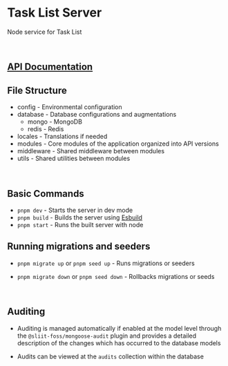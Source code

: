 # Task List Server

Node service for Task List

</br>

## [API Documentation](https://documenter.getpostman.com/view/32343835/2sAYkKGcHH)

## File Structure

- config - Environmental configuration
- database - Database configurations and augmentations
  - mongo - MongoDB
  - redis - Redis
- locales - Translations if needed
- modules - Core modules of the application organized into API versions
- middleware - Shared middleware between modules
- utils - Shared utilities between modules

</br>

## Basic Commands

- `pnpm dev` - Starts the server in dev mode
- `pnpm build` - Builds the server using [Esbuild](https://esbuild.github.io)
- `pnpm start` - Runs the built server with node

## Running migrations and seeders

- `pnpm migrate up` or `pnpm seed up` - Runs migrations or seeders

- `pnpm migrate down` or `pnpm seed down` - Rollbacks migrations or seeds

</br>

## Auditing

- Auditing is managed automatically if enabled at the model level through the `@sliit-foss/mongoose-audit` plugin and provides a detailed description of the changes which has occurred to the database models

- Audits can be viewed at the `audits` collection within the database

</br>